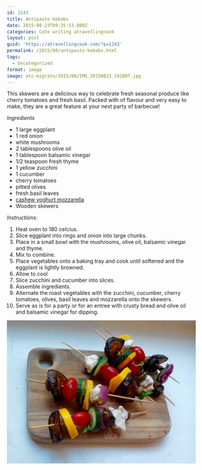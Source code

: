 ```yaml
---
id: 1243
title: Antipasto kebabs
date: 2015-08-23T09:25:53.000Z
categories: Cate writing atravellingcook
layout: post
guid: 'https://atravellingcook.com/?p=1243'
permalink: /2015/08/antipasto-kebabs.html
tags:
  - Uncategorized
format: image
image: atc-migrate/2015/08/IMG_20150821_192807.jpg
---
```


This skewers are a delicious way to celebrate fresh seasonal produce like cherry tomatoes and fresh basil. Packed with of flavour and very easy to make, they are a great feature at your next party of barbecue!

_Ingredients_

-   1 large eggplant
-   1 red onion
-   white mushrooms
-   2 tablespoons olive oil
-   1 tablespoon balsamic vinegar
-   1/2 teaspoon fresh thyme
-   1 yellow zucchini
-   1 cucumber
-   cherry tomatoes
-   pitted olives
-   fresh basil leaves
-   [cashew yoghurt mozzarella](https://atravellingcook.com/2015/08/cashew-yoghurt-mozzarella.html)
-   Wooden skewers

_Instructions:_

1.  Heat oven to 180 celcius.
2.  Slice eggplant into rings and onion into large chunks.
3.  Place in a small bowl with the mushrooms, olive oil, balsamic vinegar and thyme.
4.  Mix to combine.
5.  Place vegetables onto a baking tray and cook until softened and the eggplant is lightly browned.
6.  Allow to cool
7.  Slice zucchini and cucumber into slices.
8.  Assemble ingredients.
9.  Alternate the roast vegetables with the zucchini, cucumber, cherry tomatoes, olives, basil leaves and mozzarella onto the skewers.
10. Serve as is for a party or for an entree with crusty bread and olive oil and balsamic vinegar for dipping.

![IMG_20150821_192807](/images/atc-migrate/2015/08/IMG_20150821_192807.jpg)
